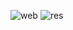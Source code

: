 ![web](https://github.com/UWD2/addon/assets/133194108/5c0c01d5-88bf-42bb-8439-d10b17835f87)
![res](https://github.com/UWD2/addon/assets/133194108/afcfd8fe-4c43-4870-b7b3-553e8d54a476)
